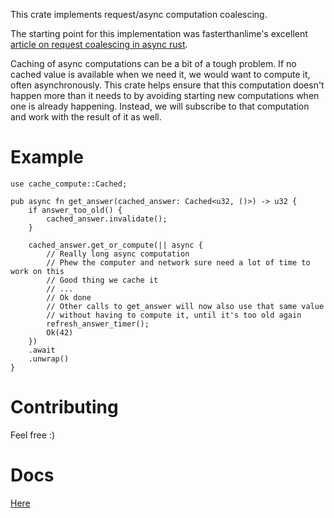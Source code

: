 This crate implements request/async computation coalescing.

The starting point for this implementation was fasterthanlime's excellent [article on request coalescing in async rust](https://fasterthanli.me/articles/request-coalescing-in-async-rust).

Caching of async computations can be a bit of a tough problem.
If no cached value is available when we need it, we would want to compute it, often asynchronously.
This crate helps ensure that this computation doesn't happen more than it needs to
by avoiding starting new computations when one is already happening.
Instead, we will subscribe to that computation and work with the result of it as well.

# Example

```
use cache_compute::Cached;

pub async fn get_answer(cached_answer: Cached<u32, ()>) -> u32 {
    if answer_too_old() {
        cached_answer.invalidate();
    }

    cached_answer.get_or_compute(|| async {
        // Really long async computation
        // Phew the computer and network sure need a lot of time to work on this
        // Good thing we cache it
        // ...
        // Ok done
        // Other calls to get_answer will now also use that same value
        // without having to compute it, until it's too old again
        refresh_answer_timer();
        Ok(42)
    })
    .await
    .unwrap()
}
```

# Contributing

Feel free :)

# Docs

[Here](https://docs.rs/cache-compute/)